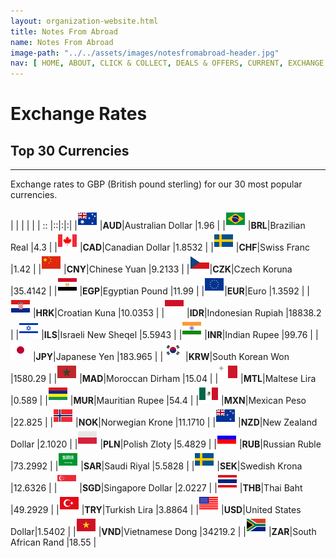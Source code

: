 ```yaml
---
layout: organization-website.html
title: Notes From Abroad
name: Notes From Abroad
image-path: "../../assets/images/notesfromabroad-header.jpg"
nav: [ HOME, ABOUT, CLICK & COLLECT, DEALS & OFFERS, CURRENT, EXCHANGE RATES ]
---
```

# Exchange Rates

## Top 30 Currencies
***
Exchange rates to GBP (British pound sterling) for our 30 most popular currencies.

|                                           |       |                    |        |
| :: |::|:|:|
|![](../../assets/images/Australia.png)     |**AUD**|Australian Dollar   |1.96    |
|![](../../assets/images/Brazil.png)        |**BRL**|Brazilian Real      |4.3	    |
|![](../../assets/images/Canada.png)        |**CAD**|Canadian Dollar     |1.8532	|
|![](../../assets/images/Sweden.png)        |**CHF**|Swiss Franc         |1.42	  |
|![](../../assets/images/China.png)         |**CNY**|Chinese Yuan	       |9.2133	|
|![](../../assets/images/Czech-Republic.png)|**CZK**|Czech Koruna	       |35.4142	|
|![](../../assets/images/Egypt.png)         |**EGP**|Egyptian Pound	     |11.99	  |
|![](../../assets/images/European-Union.png)|**EUR**|Euro                |1.3592	|
|![](../../assets/images/Croatia.png)       |**HRK**|Croatian Kuna       |10.0353	|
|![](../../assets/images/Indonesia.png)     |**IDR**|Indonesian Rupiah   |18838.2	|
|![](../../assets/images/Israel.png)        |**ILS**|Israeli New Sheqel  |5.5943	|
|![](../../assets/images/India.png)         |**INR**|Indian Rupee        |99.76	  |
|![](../../assets/images/Japan.png)         |**JPY**|Japanese Yen        |183.965	|
|![](../../assets/images/South-Korea.png)   |**KRW**|South Korean Won    |1580.29	|
|![](../../assets/images/Morocco.png)       |**MAD**|Moroccan Dirham     |15.04	  |
|![](../../assets/images/Malta.png)         |**MTL**|Maltese Lira        |0.589	  |
|![](../../assets/images/Mauritius.png)     |**MUR**|Mauritian Rupee     |54.4	  |
|![](../../assets/images/Mexico.png)        |**MXN**|Mexican Peso        |22.825	|
|![](../../assets/images/Norway.png)        |**NOK**|Norwegian Krone     |11.1710	|
|![](../../assets/images/New-Zealand.png)   |**NZD**|New Zealand Dollar  |2.1020	|
|![](../../assets/images/Poland.png)        |**PLN**|Polish Zloty        |5.4829	|
|![](../../assets/images/Russia.png)        |**RUB**|Russian Ruble       |73.2992	|
|![](../../assets/images/Saudi-Arabia.png)  |**SAR**|Saudi Riyal         |5.5828	|
|![](../../assets/images/Sweden.png)        |**SEK**|Swedish Krona       |12.6326	|
|![](../../assets/images/Singapore.png )    |**SGD**|Singapore Dollar    |2.0227	|
|![](../../assets/images/Thailand.png)      |**THB**|Thai Baht           |49.2929	|
|![](../../assets/images/Turkey.png)        |**TRY**|Turkish Lira        |3.8864	|
|![](../../assets/images/United-States.png) |**USD**|United States Dollar|1.5402	|
|![](../../assets/images/Vietnam.png)       |**VND**|Vietnamese Dong     |34219.2	|
|![](../../assets/images/South-Africa.png)  |**ZAR**|South African Rand  |18.55	  |
